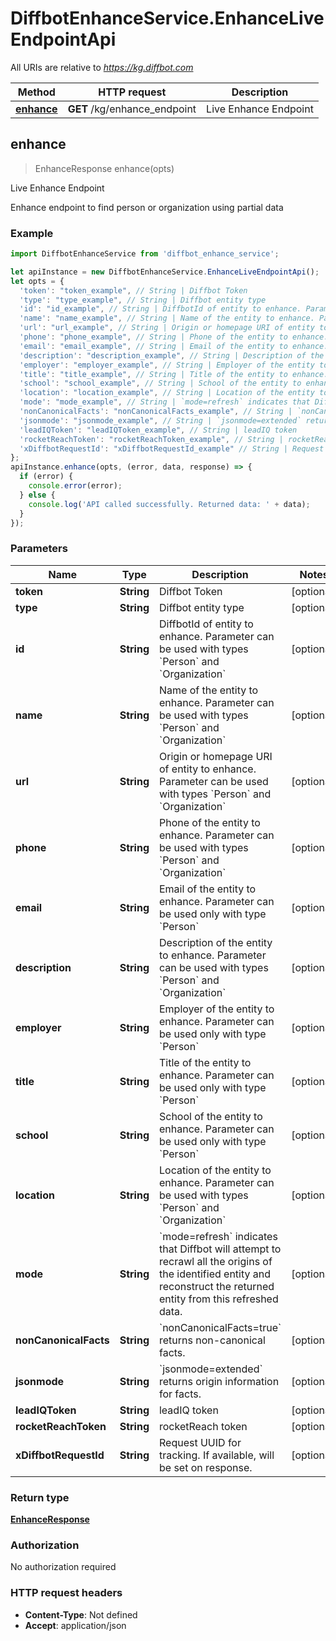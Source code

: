 # DiffbotEnhanceService.EnhanceLiveEndpointApi

All URIs are relative to *https://kg.diffbot.com*

Method | HTTP request | Description
------------- | ------------- | -------------
[**enhance**](EnhanceLiveEndpointApi.md#enhance) | **GET** /kg/enhance_endpoint | Live Enhance Endpoint



## enhance

> EnhanceResponse enhance(opts)

Live Enhance Endpoint

Enhance endpoint to find person or organization using partial data

### Example

```javascript
import DiffbotEnhanceService from 'diffbot_enhance_service';

let apiInstance = new DiffbotEnhanceService.EnhanceLiveEndpointApi();
let opts = {
  'token': "token_example", // String | Diffbot Token
  'type': "type_example", // String | Diffbot entity type
  'id': "id_example", // String | DiffbotId of entity to enhance. Parameter can be used with types `Person` and `Organization`
  'name': "name_example", // String | Name of the entity to enhance. Parameter can be used with types `Person` and `Organization`
  'url': "url_example", // String | Origin or homepage URI of entity to enhance. Parameter can be used with types `Person` and `Organization`
  'phone': "phone_example", // String | Phone of the entity to enhance. Parameter can be used with types `Person` and `Organization`
  'email': "email_example", // String | Email of the entity to enhance. Parameter can be used only with type `Person`
  'description': "description_example", // String | Description of the entity to enhance. Parameter can be used with types `Person` and `Organization`
  'employer': "employer_example", // String | Employer of the entity to enhance. Parameter can be used only with type `Person`
  'title': "title_example", // String | Title of the entity to enhance. Parameter can be used only with type `Person`
  'school': "school_example", // String | School of the entity to enhance. Parameter can be used only with type `Person`
  'location': "location_example", // String | Location of the entity to enhance. Parameter can be used with types `Person` and `Organization`
  'mode': "mode_example", // String | `mode=refresh` indicates that Diffbot will attempt to recrawl all the origins of the identified entity and reconstruct the returned entity from this refreshed data.
  'nonCanonicalFacts': "nonCanonicalFacts_example", // String | `nonCanonicalFacts=true` returns non-canonical facts.
  'jsonmode': "jsonmode_example", // String | `jsonmode=extended` returns origin information for facts.
  'leadIQToken': "leadIQToken_example", // String | leadIQ token
  'rocketReachToken': "rocketReachToken_example", // String | rocketReach token
  'xDiffbotRequestId': "xDiffbotRequestId_example" // String | Request UUID for tracking. If available, will be set on response.
};
apiInstance.enhance(opts, (error, data, response) => {
  if (error) {
    console.error(error);
  } else {
    console.log('API called successfully. Returned data: ' + data);
  }
});
```

### Parameters


Name | Type | Description  | Notes
------------- | ------------- | ------------- | -------------
 **token** | **String**| Diffbot Token | [optional] 
 **type** | **String**| Diffbot entity type | [optional] 
 **id** | **String**| DiffbotId of entity to enhance. Parameter can be used with types &#x60;Person&#x60; and &#x60;Organization&#x60; | [optional] 
 **name** | **String**| Name of the entity to enhance. Parameter can be used with types &#x60;Person&#x60; and &#x60;Organization&#x60; | [optional] 
 **url** | **String**| Origin or homepage URI of entity to enhance. Parameter can be used with types &#x60;Person&#x60; and &#x60;Organization&#x60; | [optional] 
 **phone** | **String**| Phone of the entity to enhance. Parameter can be used with types &#x60;Person&#x60; and &#x60;Organization&#x60; | [optional] 
 **email** | **String**| Email of the entity to enhance. Parameter can be used only with type &#x60;Person&#x60; | [optional] 
 **description** | **String**| Description of the entity to enhance. Parameter can be used with types &#x60;Person&#x60; and &#x60;Organization&#x60; | [optional] 
 **employer** | **String**| Employer of the entity to enhance. Parameter can be used only with type &#x60;Person&#x60; | [optional] 
 **title** | **String**| Title of the entity to enhance. Parameter can be used only with type &#x60;Person&#x60; | [optional] 
 **school** | **String**| School of the entity to enhance. Parameter can be used only with type &#x60;Person&#x60; | [optional] 
 **location** | **String**| Location of the entity to enhance. Parameter can be used with types &#x60;Person&#x60; and &#x60;Organization&#x60; | [optional] 
 **mode** | **String**| &#x60;mode&#x3D;refresh&#x60; indicates that Diffbot will attempt to recrawl all the origins of the identified entity and reconstruct the returned entity from this refreshed data. | [optional] 
 **nonCanonicalFacts** | **String**| &#x60;nonCanonicalFacts&#x3D;true&#x60; returns non-canonical facts. | [optional] 
 **jsonmode** | **String**| &#x60;jsonmode&#x3D;extended&#x60; returns origin information for facts. | [optional] 
 **leadIQToken** | **String**| leadIQ token | [optional] 
 **rocketReachToken** | **String**| rocketReach token | [optional] 
 **xDiffbotRequestId** | **String**| Request UUID for tracking. If available, will be set on response. | [optional] 

### Return type

[**EnhanceResponse**](EnhanceResponse.md)

### Authorization

No authorization required

### HTTP request headers

- **Content-Type**: Not defined
- **Accept**: application/json


